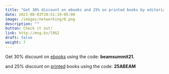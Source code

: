 ```yaml
---
title: "Get 30% discount on ebooks and 25% on printed books by editorial Packt"
date: 2021-08-03T20:51:19-05:00
image: /images/networking/6.png
description: ""
button: Check it out! 
link: http://mng.bz/l9G2
draft: false
weight: 7
---
```


Get 30% discount on [ebooks](https://www.packtpub.com/) using the code: **beamsummit21.**


and 25% discount on [printed](https://www.amazon.com/gp/mpc/A3JPJA3DJ8YT9N) books using the code: **25ABEAM**


